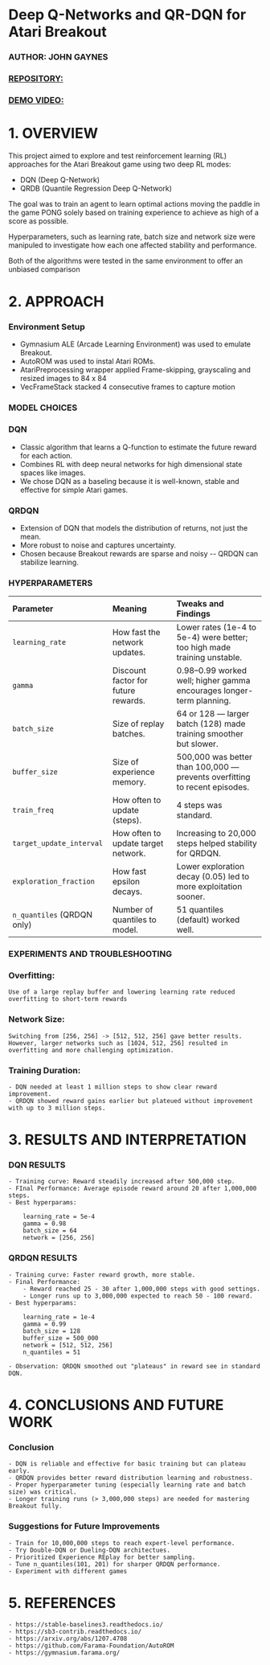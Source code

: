 # Deep Q-Networks and QR-DQN for Atari Breakout

### AUTHOR: JOHN GAYNES
### [REPOSITORY: ](https://github.com/neoygaj/AI_project.git)
### [DEMO VIDEO: ]()

# 1. OVERVIEW

This project aimed to explore and test reinforcement learning (RL) approaches for the Atari Breakout game using two deep RL modes:
- DQN (Deep Q-Network)
- QRDB (Quantile Regression Deep Q-Network)

The goal was to train an agent to learn optimal actions moving the paddle in the game PONG solely based on training experience to achieve as high of a score as possible.

Hyperparameters, such as learning rate, batch size and network size were manipuled to investigate how each one affected stability and performance.

Both of the algorithms were tested in the same environment to offer an unbiased comparison

# 2. APPROACH

### Environment Setup

- Gymnasium ALE (Arcade Learning Environment) was used to emulate Breakout.
- AutoROM was used to instal Atari ROMs.
- AtariPreprocessing wrapper applied Frame-skipping, grayscaling and resized images to 84 x 84
- VecFrameStack stacked 4 consecutive frames to capture motion

### MODEL CHOICES

### DQN

- Classic algorithm that learns a Q-function to estimate the future reward for each action.
- Combines RL with deep neural networks for high dimensional state spaces like images.
- We chose DQN as a baseling because it is well-known, stable and effective for simple Atari games.

### QRDQN

- Extension of DQN that models the distribution of returns, not just the mean.
- More robust to noise and captures uncertainty.
- Chosen because Breakout rewards are sparse and noisy -- QRDQN can stabilize learning.

### HYPERPARAMETERS

| Parameter | Meaning | Tweaks and Findings |
|:---|:---|:---|
| `learning_rate` | How fast the network updates. | Lower rates (1e-4 to 5e-4) were better; too high made training unstable. |
| `gamma` | Discount factor for future rewards. | 0.98–0.99 worked well; higher gamma encourages longer-term planning. |
| `batch_size` | Size of replay batches. | 64 or 128 — larger batch (128) made training smoother but slower. |
| `buffer_size` | Size of experience memory. | 500,000 was better than 100,000 — prevents overfitting to recent episodes. |
| `train_freq` | How often to update (steps). | 4 steps was standard. |
| `target_update_interval` | How often to update target network. | Increasing to 20,000 steps helped stability for QRDQN. |
| `exploration_fraction` | How fast epsilon decays. | Lower exploration decay (0.05) led to more exploitation sooner. |
| `n_quantiles` (QRDQN only) | Number of quantiles to model. | 51 quantiles (default) worked well. |

### EXPERIMENTS AND TROUBLESHOOTING 

### Overfitting:  
    Use of a large replay buffer and lowering learning rate reduced overfitting to short-term rewards

### Network Size:  
    Switching from [256, 256] -> [512, 512, 256] gave better results. However, larger networks such as [1024, 512, 256] resulted in overfitting and more challenging optimization.

### Training Duration:
    - DQN needed at least 1 million steps to show clear reward improvement.
    - QRDQN showed reward gains earlier but plateued without improvement with up to 3 million steps.

# 3. RESULTS AND INTERPRETATION

### DQN RESULTS
    - Training curve: Reward steadily increased after 500,000 step.
    - FInal Performance: Average episode reward around 20 after 1,000,000 steps.
    - Best hyperparams:

        learning_rate = 5e-4
        gamma = 0.98
        batch_size = 64
        network = [256, 256]

### QRDQN RESULTS

    - Training curve: Faster reward growth, more stable.
    - Final Performance: 
        - Reward reached 25 - 30 after 1,000,000 steps with good settings.
        - Longer runs up to 3,000,000 expected to reach 50 - 100 reward.
    - Best hyperparams:

        learning_rate = 1e-4
        gamma = 0.99
        batch_size = 128
        buffer_size = 500_000
        network = [512, 512, 256]
        n_quantiles = 51

    - Observation: QRDQN smoothed out "plateaus" in reward see in standard DQN.

# 4. CONCLUSIONS AND FUTURE WORK

### Conclusion
    - DQN is reliable and effective for basic training but can plateau early.
    - QRDQN provides better reward distribution learning and robustness.
    - Proper hyperparameter tuning (especially learning rate and batch size) was critical.
    - Longer training runs (> 3,000,000 steps) are needed for mastering Breakout fully.

### Suggestions for Future Improvements
    - Train for 10,000,000 steps to reach expert-level performance.
    - Try Double-DQN or Dueling-DQN architectues.
    - Prioritized Experience REplay for better sampling.
    - Tune n_quantiles(101, 201) for sharper QRDQN performance.
    - Experiment with different games

# 5. REFERENCES

    - https://stable-baselines3.readthedocs.io/
    - https://sb3-contrib.readthedocs.io/
    - https://arxiv.org/abs/1207.4708
    - https://github.com/Farama-Foundation/AutoROM
    - https://gymnasium.farama.org/